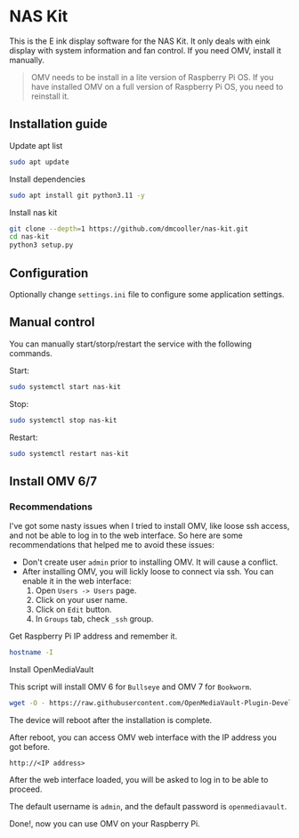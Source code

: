 # NAS Kit

This is the E ink display software for the NAS Kit. It only deals with eink display with system information and fan control.
If you need OMV, install it manually.

> OMV needs to be install in a lite version of Raspberry Pi OS. If you have installed OMV on a full version of Raspberry Pi OS, you need to reinstall it.

## Installation guide

Update apt list
    
``` bash
sudo apt update
```

Install dependencies

``` bash
sudo apt install git python3.11 -y
```

Install nas kit
    
``` bash
git clone --depth=1 https://github.com/dmcooller/nas-kit.git
cd nas-kit
python3 setup.py
```

## Configuration

Optionally change `settings.ini` file to configure some application settings.

## Manual control

You can manually start/storp/restart the service with the following commands.

Start:
``` bash
sudo systemctl start nas-kit
```

Stop:
``` bash
sudo systemctl stop nas-kit
```

Restart:
``` bash
sudo systemctl restart nas-kit
```

## Install OMV 6/7

### Recommendations

I've got some nasty issues when I tried to install OMV, like loose ssh access, and not be able to log in to the web interface. 
So here are some recommendations that helped me to avoid these issues:

- Don't create user `admin` prior to installing OMV. It will cause a conflict.
- After installing OMV, you will lickly loose to connect via ssh. You can enable it in the web interface:
  1. Open `Users -> Users` page.
  2. Click on your user name.
  3. Click on `Edit` button.
  4. In `Groups` tab, check `_ssh` group.


Get Raspberry Pi IP address and remember it.

``` bash
hostname -I
```

Install OpenMediaVault

This script will install OMV 6 for `Bullseye` and OMV 7 for `Bookworm`. 

``` bash
wget -O - https://raw.githubusercontent.com/OpenMediaVault-Plugin-Developers/installScript/master/install | sudo bash
```

The device will reboot after the installation is complete.

After reboot, you can access OMV web interface with the IP address you got before.

```
http://<IP address>
```

After the web interface loaded, you will be asked to log in to be able to proceed.

The default username is `admin`, and the default password is `openmediavault`.

Done!, now you can use OMV on your Raspberry Pi.

